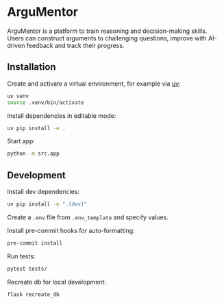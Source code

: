 # ArguMentor

<!-- <p align="center">
    <img width="400" height="400" src="demo.gif" alt="Demo">
</p> -->

ArguMentor is a platform to train reasoning and decision-making skills. Users can construct arguments to challenging questions, improve with AI-driven feedback and track their progress.

## Installation

Create and activate a virtual environment, for example via [uv](https://docs.astral.sh/uv/getting-started/installation/):

```sh
uv venv
source .venv/bin/activate
```

Install dependencies in editable mode:

```sh
uv pip install -e .
```

Start app:

```sh
python -m src.app
```

## Development

Install dev dependencies:

```sh
uv pip install -e ".[dev]"
```

Create a `.env` file from `.env_template` and specify values.

Install pre-commit hooks for auto-formatting:

```sh
pre-commit install
```

Run tests:

```sh
pytest tests/
```

Recreate db for local development:

```sh
flask recreate_db
```
